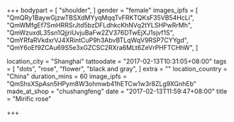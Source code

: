 +++
bodypart = [
  "shoulder",
]
gender = "female"
images_ipfs = [  "QmQRy1BaywGjzwTBSXdMYyqMqqTvFRKTQKsF35VB54HcLi",
  "QmWMfgEf7SmHRRSrJtd5bzDFLdhkcKhNVq2tYLSHPwRrMh",
  "QmWzuxdL35sn1QjjriUvjuBaFw2ZV376DTwEjXJ1sjvf1S",
  "QmYRfaRVkdxrVJ4XRintCuP9h3AbvBTLqWqV9RSP7CYYgd",
  "QmY6oEf9ZCAu69S5e3xGZCSC2RXra6MLt6ZeVrPHFTCHhW",
]

location_city = "Shanghai"
tattoodate = "2017-02-13T10:31:05+08:00"
tags = [
  "dots",
  "rose",
  "flower",
  "black and gray",
]
extra = ""
location_country = "China"
duration_mins = 60
image_ipfs = "QmShsXSpAsn5HPym8W3ohmwb41hETCw1w3r8ZLg9XGnhEb"
made_at_shop = "chushangfeng"
date = "2017-02-13T11:59:47+08:00"
title = "Mirific rose"

+++
